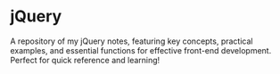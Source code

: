 # jQuery
A repository of my jQuery notes, featuring key concepts, practical examples, and essential functions for effective front-end development. Perfect for quick reference and learning!
